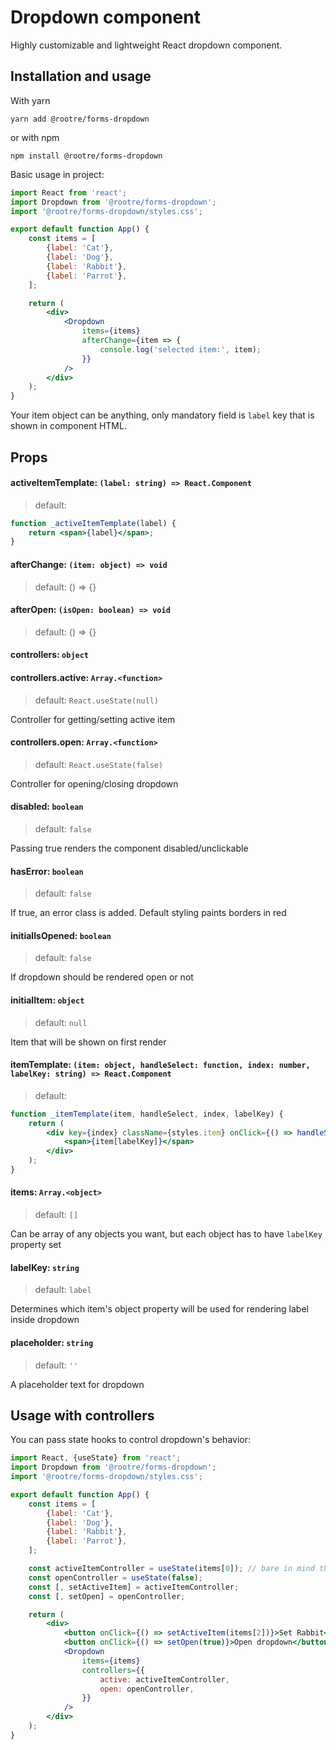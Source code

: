 # Dropdown component

Highly customizable and lightweight React dropdown component.

## Installation and usage

With yarn
```
yarn add @rootre/forms-dropdown
```

or with npm

```
npm install @rootre/forms-dropdown
```

Basic usage in project:

```jsx harmony
import React from 'react';
import Dropdown from '@rootre/forms-dropdown';
import '@rootre/forms-dropdown/styles.css';

export default function App() {
    const items = [
        {label: 'Cat'},
        {label: 'Dog'},
        {label: 'Rabbit'},
        {label: 'Parrot'},
    ];

    return (
        <div>
            <Dropdown 
                items={items}
                afterChange={item => {
                    console.log('selected item:', item);
                }}
            />
        </div>
    );
}
```

Your item object can be anything, only mandatory field 
is `label` key that is shown in component HTML.

## Props

#### activeItemTemplate: `(label: string) => React.Component`

> default:

```jsx harmony
function _activeItemTemplate(label) {
    return <span>{label}</span>;
}
```

#### afterChange: `(item: object) => void`

> default: () => {}

#### afterOpen: `(isOpen: boolean) => void`

> default: () => {}

#### controllers: `object`
#### controllers.active: `Array.<function>`

> default: `React.useState(null)`

Controller for getting/setting active item

#### controllers.open: `Array.<function>`

> default: `React.useState(false)`

Controller for opening/closing dropdown

#### disabled: `boolean`

> default: `false`

Passing true renders the component disabled/unclickable

#### hasError: `boolean`

> default: `false`

If true, an error class is added. Default styling paints borders in red 

#### initialIsOpened: `boolean`

> default: `false`

If dropdown should be rendered open or not

#### initialItem: `object`

> default: `null`

Item that will be shown on first render

#### itemTemplate: `(item: object, handleSelect: function, index: number, labelKey: string) => React.Component`

> default:
```jsx harmony
function _itemTemplate(item, handleSelect, index, labelKey) {
    return (
        <div key={index} className={styles.item} onClick={() => handleSelect(item)}>
            <span>{item[labelKey]}</span>
        </div>
    );
}
```

#### items: `Array.<object>`

> default: `[]`

Can be array of any objects you want, but each object has to have `labelKey` property set

#### labelKey: `string`

> default: `label`

Determines which item's object property will be used for rendering label inside dropdown 

#### placeholder: `string`

> default: `''`

A placeholder text for dropdown

## Usage with controllers

You can pass state hooks to control dropdown's behavior:

```jsx harmony
import React, {useState} from 'react';
import Dropdown from '@rootre/forms-dropdown';
import '@rootre/forms-dropdown/styles.css';

export default function App() {
    const items = [
        {label: 'Cat'},
        {label: 'Dog'},
        {label: 'Rabbit'},
        {label: 'Parrot'},
    ];

    const activeItemController = useState(items[0]); // bare in mind that controllers override initials
    const openController = useState(false);
    const [, setActiveItem] = activeItemController;
    const [, setOpen] = openController;

    return (
        <div>
            <button onClick={() => setActiveItem(items[2])}>Set Rabbit</button>
            <button onClick={() => setOpen(true)}>Open dropdown</button>
            <Dropdown
                items={items}
                controllers={{
                    active: activeItemController,
                    open: openController,
                }}
            />
        </div>
    );
}
```